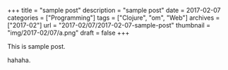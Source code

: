 +++
title = "sample post"
description = "sample post"
date = 2017-02-07
categories = ["Programming"]
tags = ["Clojure", "om", "Web"]
archives = ["2017-02"]
url = "2017-02/07/2017-02-07-sample-post"
thumbnail = "img/2017-02/07/a.png"
draft = false
+++

This is sample post.

<!--more-->

hahaha.


